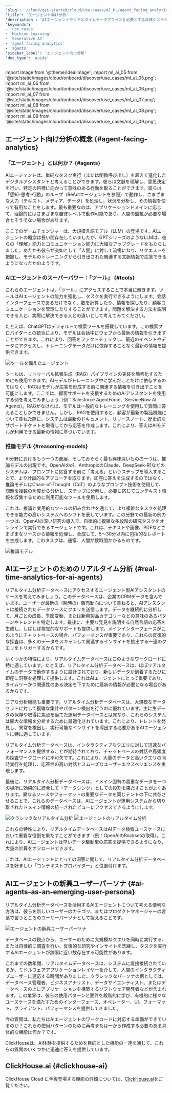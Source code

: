 ```yaml
---
'slug': '/cloud/get-started/cloud/use-cases/AI_ML/agent_facing_analytics'
'title': 'エージェント向け分析'
'description': 'AIエージェントやリアルタイムデータアクセスを必要とする自律システム向けに、ClickHouse Cloudを使用してエージェント向け分析システムを構築します。'
'keywords':
- 'use cases'
- 'Machine Learning'
- 'Generative AI'
- 'agent facing analytics'
- 'agents'
'sidebar_label': 'エージェント向け分析'
'doc_type': 'guide'
---
```


import Image from '@theme/IdealImage';
import ml_ai_05 from '@site/static/images/cloud/onboard/discover/use_cases/ml_ai_05.png';
import ml_ai_06 from '@site/static/images/cloud/onboard/discover/use_cases/ml_ai_06.png';
import ml_ai_07 from '@site/static/images/cloud/onboard/discover/use_cases/ml_ai_07.png';
import ml_ai_08 from '@site/static/images/cloud/onboard/discover/use_cases/ml_ai_08.png';
import ml_ai_09 from '@site/static/images/cloud/onboard/discover/use_cases/ml_ai_09.png';

## エージェント向け分析の概念 {#agent-facing-analytics}

### 「エージェント」とは何か？ {#agents}

AIエージェントは、単純なタスク実行（または関数呼び出し）を超えて進化したデジタルアシスタントと考えることができます。彼らは文脈を理解し、意思決定を行い、特定の目標に向かって意味のある行動を取ることができます。彼らは「感知-思考-行動」のループ（ReActエージェントを参照）で動作し、さまざまな入力（テキスト、メディア、データ）を処理し、状況を分析し、その情報を使って有用なことをします。最も重要なのは、アプリケーションドメインに応じて、理論的にはさまざまな自律レベルで動作可能であり、人間の監視が必要な場合とそうでない場合があります。

ここでのゲームチェンジャーは、大規模言語モデル（LLM）の登場です。AIエージェントの概念は長い間存在していましたが、GPTシリーズのようなLLMは、彼らの「理解」能力とコミュニケーション能力に大幅なアップグレードをもたらしました。あたかも彼らが突如として「人間」に対して流暢になり、リクエストを把握し、モデルのトレーニングから引き出された関連する文脈情報で応答できるようになったかのようです。

### AIエージェントのスーパーパワー：「ツール」 {#tools}

これらのエージェントは、「ツール」にアクセスすることで本当に輝きます。ツールはAIエージェントの能力を強化し、タスクを実行できるようにします。会話インターフェースであるだけでなく、数を計算したり、情報を探したり、顧客コミュニケーションを管理したりすることができます。問題を解決する方法を説明できる人と、実際に解決できる人との違いとして考えてみてください。

たとえば、ChatGPTはデフォルトで検索ツールを搭載しています。この検索プロバイダーとの統合により、モデルは会話中にウェブから最新の情報を引き出すことができます。これにより、回答をファクトチェックし、最近のイベントやデータにアクセスし、トレーニングデータだけに依存することなく最新の情報を提供できます。

<Image img={ml_ai_05} alt="ツールを備えたエージェント" size="md"/>

ツールは、リトリーバル拡張生成（RAG）パイプラインの実装を簡素化するためにも使用できます。AIモデルがトレーニング中に学んだことだけに依存するのではなく、RAGはモデルが応答を形成する前に関連する情報を引き出すことを可能にします。ここでは、顧客サポートを支援するためのAIアシスタントを使用する例を考えてみましょう（例：Salesforce AgentForce、ServiceNow AI Agents）。RAGがなければ、モデルは一般的なトレーニングを使用して質問に答えることしかできません。しかし、RAGを使用すると、顧客が最新の製品機能について尋ねた際に、システムは最新のドキュメント、リリースノート、歴史的なサポートチケットを取得してから応答を作成します。これにより、答えはAIモデルが利用できる最新の情報に基づいています。

### 推論モデル {#reasoning-models}

AI分野におけるもう一つの進展、そしておそらく最も興味深いものの一つは、推論モデルの出現です。OpenAIのo1、AnthropicのClaude、DeepSeek-R1などのシステムは、プロンプトに応答する前に「考える」というステップを導入することで、より計画的なアプローチを取ります。即座に答えを生成するのではなく、推論モデルはChain-of-Thought（CoT）のようなプロンプト技術を使用して、問題を複数の角度から分析し、ステップに分解し、必要に応じてコンテキスト情報を収集するために利用可能なツールを使用します。

これは、推論と実用的なツールの組み合わせを通じて、より複雑なタスクを処理できる能力の高いシステムへのシフトを表しています。この分野での最新の例の一つは、OpenAIの深い研究の導入で、自律的に複雑な多段階の研究タスクをオンラインで実行できるエージェントです。これは、テキストや画像、PDFなどさまざまなソースから情報を処理し、合成して、5〜30分以内に包括的なレポートを生成します。このタスクは、通常、人間が数時間かかるものです。

<Image img={ml_ai_06} alt="推論モデル" size="md"/>

## AIエージェントのためのリアルタイム分析 {#real-time-analytics-for-ai-agents}

リアルタイム分析データベースにアクセスするエージェント型AIアシスタントのケースを考えてみましょう。このデータベースは、企業のCRMデータを含んでいます。ユーザーが最新の（瞬時の）販売動向について尋ねると、AIアシスタントは接続されたデータソースにクエリを送信します。データを継続的に分析して、月ごとの成長、季節変動、または新興製品カテゴリーなどの意味のあるパターンやトレンドを特定します。最後に、主要な発見を説明する自然言語の応答を生成し、しばしば視覚的なサポートも提供します。メインインターフェースがこのようにチャットベースの場合、パフォーマンスが重要であり、これらの反復的な探査は、多くのデータをスキャンして関連するインサイトを抽出する一連のクエリをトリガーするからです。

いくつかの特性により、リアルタイムデータベースはこのようなワークロードに特に適しています。たとえば、リアルタイム分析データベースは、ほぼリアルタイムのデータで動作するように設計されており、新しいデータが到着するたびに即座に洞察を処理して提供します。これはAIエージェントにとって重要であり、タイムリーかつ関連性のある決定を下すために最新の情報が必要となる場合があるからです。

コアな分析機能も重要です。リアルタイム分析データベースは、大規模なデータセットに対して複雑な集計やパターン検出を行うのに優れています。主に生データの保存や取得に焦点を当てた運用データベースとは異なり、これらのシステムは膨大な情報を分析するために最適化されています。これにより、トレンドを発見し、異常を検出し、実行可能なインサイトを導出する必要があるAIエージェントに特に適しています。

リアルタイム分析データベースは、インタラクティブなクエリに対して迅速なパフォーマンスを提供することが期待されており、チャットベースの対話や高頻度の探査ワークロードに不可欠です。これにより、大量のデータと高いクエリの同時実行を処理し、応答性の高い対話とスムーズなユーザーエクスペリエンスを実現します。

最後に、リアルタイム分析データベースは、ドメイン固有の貴重なデータを一つの場所に効果的に統合して「データシンク」としての役割を果たすことがよくあります。異なるソースやフォーマットの重要なデータを同じテントの下に共存させることで、これらのデータベースは、AIエージェントが運用システムから切り離されたドメイン情報の統一されたビューにアクセスできるようにします。

<Image img={ml_ai_07} alt="クラシックなリアルタイム分析" size="md"/>

<Image img={ml_ai_08} alt="エージェントのリアルタイム分析" size="md"/>

これらの特性により、リアルタイムデータベースはAIデータ検索ユースケースにおいて重要な役割を果たすことができます（例：OpenAIのRocksetの取得）。これにより、AIエージェントは早いデータ駆動型の応答を提供できるようになり、大量の計算をオフロードできます。

これは、AIエージェントにとっての洞察に関して、リアルタイム分析データベースを好ましい「コンテキストプロバイダー」と位置付けます。

## AIエージェントの新興ユーザーパーソナ {#ai-agents-as-an-emerging-user-persona}

リアルタイム分析データベースを活用するAIエージェントについて考える便利な方法は、彼らを新しいユーザーのカテゴリ、またはプロダクトマネージャーの言葉で言うところのユーザーパーソナとして捉えることです。

<Image img={ml_ai_09} alt="エージェントの新興ユーザーパーソナ" size="md"/>

データベースの観点から、ユーザーのために大規模なクエリを同時に実行する、または自律的に調査を行い、反復的な研究やインサイトを洗練し、タスクを実行するAIエージェントが無限に近い数存在する可能性があります。

これまでの数年間、リアルタイムデータベースは、システムに直接接続されているか、ミドルウェアアプリケーションレイヤーを介して、人間のインタラクティブユーザーに適応する時間がありました。クラシックなパーソナの例としては、データベース管理者、ビジネスアナリスト、データサイエンティスト、またはデータベースの上にアプリケーションを構築するソフトウェア開発者などが含まれます。この業界は、彼らの使用パターンと要件を段階的に学び、有機的に様々なユースケースを満たすためのインターフェース、オペレーター、UI、フォーマット、クライアント、パフォーマンスを提供してきました。

今の質問は、私たちはAIエージェントのワークロードに対応する準備ができているのか？これらの使用パターンのために再考または一から作成する必要のある具体的な機能は何か？です。

ClickHouseは、AI体験を提供するためを目的とした機能の一連を通じて、これらの質問のいくつかに迅速に答えを提供しています。

## ClickHouse.ai {#clickhouse-ai}

ClickHouse Cloud に今後登場する機能の詳細については、[ClickHouse.ai](https://clickhouse.com/clickhouse-ai/)をご覧ください。

